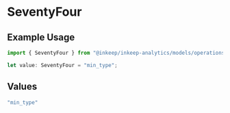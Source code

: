 # SeventyFour

## Example Usage

```typescript
import { SeventyFour } from "@inkeep/inkeep-analytics/models/operations";

let value: SeventyFour = "min_type";
```

## Values

```typescript
"min_type"
```